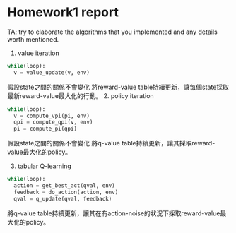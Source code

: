 # Homework1 report

TA: try to elaborate the algorithms that you implemented and any details worth mentioned.


1. value iteration

```python
while(loop):
  v = value_update(v, env)
```

假設state之間的關係不會變化
將reward-value table持續更新，讓每個state採取最新reward-value最大化的行動。
2. policy iteration

```python
while(loop):
  v = compute_vpi(pi, env)
  qpi = compute_qpi(v, env)
  pi = compute_pi(qpi)
```
假設state之間的關係不會變化
將q-value table持續更新，讓其採取reward-value最大化的policy。

3. tabular Q-learning
```python
while(loop):
  action = get_best_act(qval, env)
  feedback = do_action(action, env)
  qval = q_update(qval, feedback)
```
將q-value table持續更新，讓其在有action-noise的狀況下採取reward-value最大化的policy。
